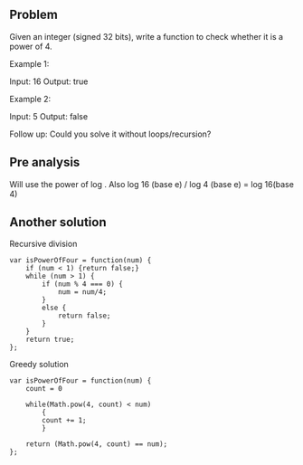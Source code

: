 ## Problem

Given an integer (signed 32 bits), write a function to check whether it is a power of 4.

Example 1:

Input: 16
Output: true

Example 2:

Input: 5
Output: false

Follow up: Could you solve it without loops/recursion?

## Pre analysis

Will use the power of log . Also log 16 (base e) / log 4 (base e) = log 16(base 4)

## Another solution

Recursive division

    var isPowerOfFour = function(num) {
        if (num < 1) {return false;}
        while (num > 1) {
            if (num % 4 === 0) {
                num = num/4;
            }
            else {
                return false;
            }
        }
        return true;
    };

Greedy solution

    var isPowerOfFour = function(num) {
        count = 0

        while(Math.pow(4, count) < num)
            {
            count += 1;
            }

        return (Math.pow(4, count) == num);
    };
